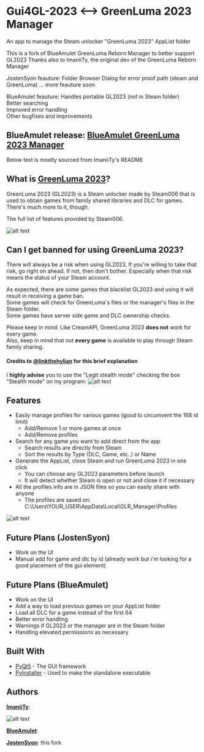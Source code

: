 # Gui4GL-2023 <--> GreenLuma 2023 Manager
An app to manage the Steam unlocker "GreenLuma 2023" AppList folder 



This is a fork of BlueAmulet GreenLuma Reborn Manager to better support GL2023 
Thanks also to ImaniiTy, the original dev of the GreenLuma Reborn Manager


JostenSyon feauture:
Folder Browser Dialog for error proof path (steam and GreenLuma)
...
more feauture soon


BlueAmulet feauture:
Handles portable GL2023 (not in Steam folder)  
Better searching  
Improved error handling  
Other bugfixes and improvements




## BlueAmulet release: **[BlueAmulet GreenLuma 2023 Manager](https://github.com/BlueAmulet/GreenLuma-2023-Manager/releases/latest)**
Below text is mostly sourced from ImaniiTy's README

## What is [GreenLuma 2023](https://cs.rin.ru/forum/viewtopic.php?f=29&t=103709)?
GreenLuma 2023 (GL2023) is a Steam unlocker made by Steam006 that is used to obtain games from family shared libraries and DLC for games. There's much more to it, though.

The full list of features provided by Steam006.

![alt text](https://i.imgur.com/D18pz0f.png)

## Can I get banned for using GreenLuma 2023?
There will always be a risk when using GL2023. If you're willing to take that risk, go right on ahead. If not, then don't bother. Especially when that risk means the status of your Steam account.

As expected, there are some games that blacklist GL2023 and using it will result in receiving a game ban.  
Some games will check for GreenLuma's files or the manager's files in the Steam folder.  
Some games have server side game and DLC ownership checks.

Please keep in mind. Like CreamAPI, GreenLuma 2023 **does not** work for every game.  
Also, keep in mind that not **every game** is available to play through Steam family sharing.

#### Credits to [@linkthehylian](https://github.com/linkthehylian) for this brief explanation

I **highly advise** you to use the "Legit stealth mode" checking the box "Stealth mode" on my program:
![alt text](https://i.imgur.com/xpAXU1b.png)

## Features
  * Easily manage profiles for various games (good to circumvent the 168 id limit)
    * Add/Remove 1 or more games at once
    * Add/Remove profiles
  * Search for any game you want to add direct from the app
    * Search results are directly from Steam
    * Sort the results by Type (DLC, Game, etc..) or Name
  * Generate the AppList, close Steam and run GreenLuma 2023 in one click
    * You can choose any GL2023 parameters before launch
    * It will detect whether Steam is open or not and close it if necessary
  * All the profiles info are in JSON files so you can easily share with anyone
    * The profiles are saved on: C:\Users\YOUR_USER\AppData\Local\GLR_Manager\Profiles

![alt text](https://i.imgur.com/B8nDYm3.png)

## Future Plans (JostenSyon)
* Work on the UI
* Manual add for game and dlc by id (already work but i'm looking for a good placement of the gui element)

## Future Plans (BlueAmulet)
* Work on the UI
* Add a way to load previous games on your AppList folder
* Load all DLC for a game instead of the first 64
* Better error handling
* Warnings if GL2023 or the manager are in the Steam folder
* Handling elevated permissions as necessary

## Built With
* [PyQt5](https://www.riverbankcomputing.com/software/pyqt/intro) - The GUI framework
* [PyInstaller](https://pyinstaller.readthedocs.io/en/stable/index.html) - Used to make the standalone executable

## Authors
[**ImaniiTy**](https://github.com/ImaniiTy):

![alt text](https://i.imgur.com/zmS7oBs.gif)

[**BlueAmulet**](https://github.com/BlueAmulet):

[**JostenSyon**](https://github.com/JostenSyon): this fork
